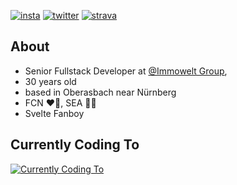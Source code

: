 
[![insta](https://img.shields.io/badge/instagram-%40m.rohmer-%23C13584)](https://www.instagram.com/m.rohmer/)
[![twitter](https://img.shields.io/badge/twitter-%40matzerohmer-%231da1f2)](https://twitter.com/matzerohmer)
[![strava](https://img.shields.io/badge/strava-%40Matthias%20Rohmer-%23fc4c02)](https://www.strava.com/athletes/66002004)


## About
- Senior Fullstack Developer at [@Immowelt Group](https://github.com/ImmoweltGroup),
- 30 years old
- based in Oberasbach near Nürnberg
- FCN ❤️🖤, SEA 💚💙
- Svelte Fanboy

## Currently Coding To

<a href="https://spotify-stats.rohmer.rocks/now-playing?open">
  <img src="https://spotify-stats.rohmer.rocks/now-playing" alt="Currently Coding To">
</a>



<!--
**mrohmer/mrohmer** is a ✨ _special_ ✨ repository because its `README.md` (this file) appears on your GitHub profile.

Here are some ideas to get you started:

- 🔭 I’m currently working on ...
- 🌱 I’m currently learning ...
- 👯 I’m looking to collaborate on ...
- 🤔 I’m looking for help with ...
- 💬 Ask me about ...
- 📫 How to reach me: ...
- 😄 Pronouns: ...
- ⚡ Fun fact: ...
-->
